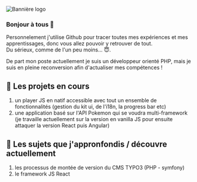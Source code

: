 ![Bannière logo](https://wilfried-jumelle.fr/Images/Profil/github.jpg "Bannière")

### Bonjour à tous 👋

Personnelement j'utilise Github pour tracer toutes mes expériences et mes apprentissages, donc vous allez pouvoir y retrouver de tout.  
Du sérieux, comme de l'un peu moins... 😇. 

De part mon poste actuellement je suis un développeur orienté PHP, mais je suis en pleine reconversion afin d'actualiser mes compétences !

## 🔭 Les projets en cours
1. un player JS en natif accessible avec tout un ensemble de fonctionnalités (gestion du kit ui, de l'i18n, la progress bar etc)
2. une application basé sur l'API Pokemon qui se voudra multi-framework (je travaille actuellement sur la version en vanilla JS pour ensuite attaquer la version React puis Angular)

## 🌱 Les sujets que j'appronfondis / découvre actuellement
1. les processus de montée de version du CMS TYPO3 (PHP - symfony) 
2. le framework JS React

<!--
**wJumelle/wJumelle** is a ✨ _special_ ✨ repository because its `README.md` (this file) appears on your GitHub profile.

Here are some ideas to get you started:

- 🔭 I’m currently working on ...
- 🌱 I’m currently learning ...
- 👯 I’m looking to collaborate on ...
- 🤔 I’m looking for help with ...
- 💬 Ask me about ...
- 📫 How to reach me: ...
- 😄 Pronouns: ...
- ⚡ Fun fact: ...
-->
